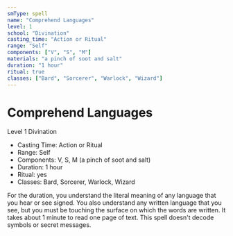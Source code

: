 ```yaml
---
smType: spell
name: "Comprehend Languages"
level: 1
school: "Divination"
casting_time: "Action or Ritual"
range: "Self"
components: ["V", "S", "M"]
materials: "a pinch of soot and salt"
duration: "1 hour"
ritual: true
classes: ["Bard", "Sorcerer", "Warlock", "Wizard"]
---
```


# Comprehend Languages
Level 1 Divination

- Casting Time: Action or Ritual
- Range: Self
- Components: V, S, M (a pinch of soot and salt)
- Duration: 1 hour
- Ritual: yes
- Classes: Bard, Sorcerer, Warlock, Wizard

For the duration, you understand the literal meaning of any language that you hear or see signed. You also understand any written language that you see, but you must be touching the surface on which the words are written. It takes about 1 minute to read one page of text. This spell doesn't decode symbols or secret messages.
